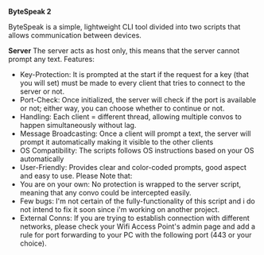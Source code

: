 **ByteSpeak 2**

ByteSpeak is a simple, lightweight CLI tool divided into two scripts that allows communication between devices.

**Server**
The server acts as host only, this means that the server cannot prompt any text.
Features:
  - Key-Protection: It is prompted at the start if the request for a key (that you will set) must be made to every client that tries to connect to the server or not.
  - Port-Check: Once initialized, the server will check if the port is available or not; either way, you can choose whether to continue or not.
  - Handling: Each client = different thread, allowing multiple convos to happen simultaneously without lag.
  - Message Broadcasting: Once a client will prompt a text, the server will prompt it automatically making it visible to the other clients
  - OS Compatibility: The scripts follows OS instructions based on your OS automatically
  - User-Friendly: Provides clear and color-coded prompts, good aspect and easy to use.
Please Note that:
  - You are on your own: No protection is wrapped to the server script, meaning that any convo could be intercepted easily.
  - Few bugs: I'm not certain of the fully-functionality of this script and i do not intend to fix it soon since i'm working on another project.
  - External Conns: If you are trying to establish connection with different networks, please check your Wifi Access Point's admin page and add a rule for port forwarding to your PC with the following port (443 or your choice).
